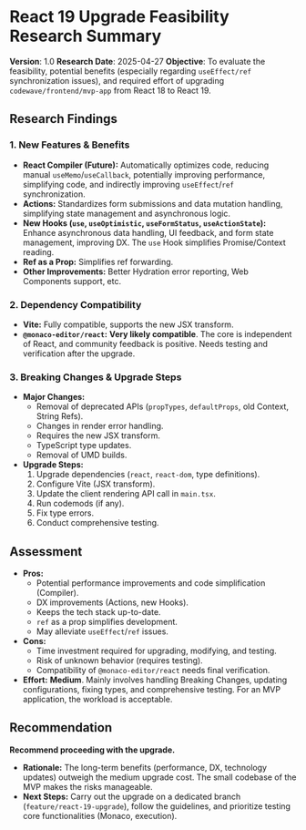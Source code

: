 # React 19 Upgrade Feasibility Research Summary

**Version**: 1.0
**Research Date**: 2025-04-27
**Objective**: To evaluate the feasibility, potential benefits (especially regarding `useEffect/ref` synchronization issues), and required effort of upgrading `codewave/frontend/mvp-app` from React 18 to React 19.

## Research Findings

### 1. New Features & Benefits

*   **React Compiler (Future):** Automatically optimizes code, reducing manual `useMemo`/`useCallback`, potentially improving performance, simplifying code, and indirectly improving `useEffect`/`ref` synchronization.
*   **Actions:** Standardizes form submissions and data mutation handling, simplifying state management and asynchronous logic.
*   **New Hooks (`use`, `useOptimistic`, `useFormStatus`, `useActionState`):** Enhance asynchronous data handling, UI feedback, and form state management, improving DX. The `use` Hook simplifies Promise/Context reading.
*   **Ref as a Prop:** Simplifies ref forwarding.
*   **Other Improvements:** Better Hydration error reporting, Web Components support, etc.

### 2. Dependency Compatibility

*   **Vite:** Fully compatible, supports the new JSX transform.
*   **`@monaco-editor/react`:** **Very likely compatible**. The core is independent of React, and community feedback is positive. Needs testing and verification after the upgrade.

### 3. Breaking Changes & Upgrade Steps

*   **Major Changes:**
    *   Removal of deprecated APIs (`propTypes`, `defaultProps`, old Context, String Refs).
    *   Changes in render error handling.
    *   Requires the new JSX transform.
    *   TypeScript type updates.
    *   Removal of UMD builds.
*   **Upgrade Steps:**
    1.  Upgrade dependencies (`react`, `react-dom`, type definitions).
    2.  Configure Vite (JSX transform).
    3.  Update the client rendering API call in `main.tsx`.
    4.  Run codemods (if any).
    5.  Fix type errors.
    6.  Conduct comprehensive testing.

## Assessment

*   **Pros:**
    *   Potential performance improvements and code simplification (Compiler).
    *   DX improvements (Actions, new Hooks).
    *   Keeps the tech stack up-to-date.
    *   `ref` as a prop simplifies development.
    *   May alleviate `useEffect`/`ref` issues.
*   **Cons:**
    *   Time investment required for upgrading, modifying, and testing.
    *   Risk of unknown behavior (requires testing).
    *   Compatibility of `@monaco-editor/react` needs final verification.
*   **Effort:** **Medium**. Mainly involves handling Breaking Changes, updating configurations, fixing types, and comprehensive testing. For an MVP application, the workload is acceptable.

## Recommendation

**Recommend proceeding with the upgrade.**

*   **Rationale:** The long-term benefits (performance, DX, technology updates) outweigh the medium upgrade cost. The small codebase of the MVP makes the risks manageable.
*   **Next Steps:** Carry out the upgrade on a dedicated branch (`feature/react-19-upgrade`), follow the guidelines, and prioritize testing core functionalities (Monaco, execution). 